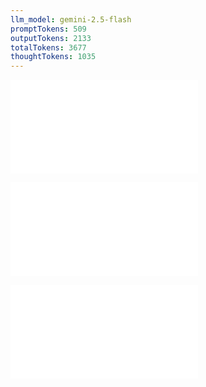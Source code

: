 ```yaml
---
llm_model: gemini-2.5-flash
promptTokens: 509
outputTokens: 2133
totalTokens: 3677
thoughtTokens: 1035
---
```


![@](steps/_.7bdc3530.md)

![@](steps/test.03bde299.md)

![@](steps/response.cf99d9fe.md)